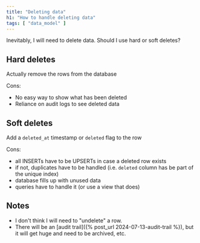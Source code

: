```yaml
---
title: "Deleting data"
h1: "How to handle deleting data"
tags: [ "data_model" ]
---
```


Inevitably, I will need to delete data.  Should I use hard or soft deletes?

## Hard deletes

Actually remove the rows from the database

Cons:
* No easy way to show what has been deleted
* Reliance on audit logs to see deleted data

## Soft deletes

Add a `deleted_at` timestamp or `deleted` flag to the row

Cons:
* all INSERTs have to be UPSERTs in case a deleted row exists
* if not, duplicates have to be handled (i.e. `deleted` column has be part of the unique index)
* database fills up with unused data
* queries have to handle it (or use a view that does)

## Notes

* I don't think I will need to "undelete" a row.
* There will be an [audit trail]({% post_url 2024-07-13-audit-trail %}), but it will get huge and need to be archived, etc.

